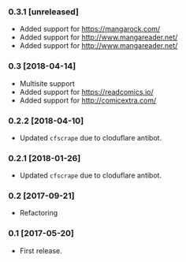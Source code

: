 ### 0.3.1 [unreleased]

* Added support for https://mangarock.com/
* Added support for http://www.mangareader.net/
* Added support for http://www.mangareader.net/

### 0.3 [2018-04-14]

* Multisite support
* Added support for https://readcomics.io/
* Added support for http://comicextra.com/

### 0.2.2 [2018-04-10]

* Updated `cfscrape` due to cloduflare antibot.

### 0.2.1 [2018-01-26]

* Updated `cfscrape` due to cloduflare antibot.

### 0.2 [2017-09-21]

* Refactoring

### 0.1 [2017-05-20]

* First release.
